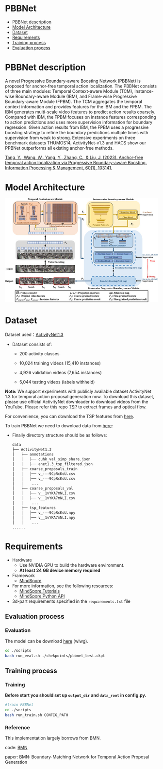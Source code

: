 # PBBNet

<!-- TOC -->

- [PBBNet description](#model-description)
- [Model Architecture](#model-architecture)
- [Dataset](#dataset)
- [Requirements](#requirements)
- [Training process](#training-process)
- [Evaluation process](#evaluation-process)



<!-- /TOC -->

# PBBNet description
A novel Progressive Boundary-aware Boosting Network (PBBNet) is proposed for anchor-free temporal action localization. The PBBNet consists of three main modules: Temporal Context-aware Module (TCM), Instance-wise Boundary-aware Module (IBM), and Frame-wise Progressive Boundary-aware Module (FPBM). The TCM aggregates the temporal context information and provides features for the IBM and the FPBM. The IBM generates multi-scale video features to predict action results coarsely. Compared with IBM, the FPBM focuses on instance features corresponding to action predictions and uses more supervision information for boundary regression. Given action results from IBM, the FPBM uses a progressive boosting strategy to refine the boundary predictions multiple times with supervision from weak to strong. Extensive experiments on three benchmark datasets THUMOS14, ActivityNet-v1.3 and HACS show our PPBNet outperforms all existing anchor-free methods. 

[Tang, Y., Wang, W., Yang, Y., Zhang, C., & Liu, J. (2023). Anchor-free temporal action localization via Progressive Boundary-aware Boosting. Information Processing & Management, 60(1), 103141.](https://www.sciencedirect.com/science/article/pii/S0306457322002424)

# Model Architecture

![PatchCore scheme](figures/models.jpg)

# Dataset

Dataset used：[ActivityNet1.3](http://activity-net.org/download.html)

- Dataset consists of:

    - 200 activity classes

    - 10,024 training videos (15,410 instances)

    - 4,926 validation videos (7,654 instances)

    - 5,044 testing videos (labels withheld)

**Note:** We support experiments with publicly available dataset ActivityNet 1.3 for temporal action proposal generation now. To download this dataset, please use official ActivityNet downloader to download videos from the YouTube. Please refer this repo [TSP](https://github.com/HumamAlwassel/TSP) to extract frames and optical flow.

For convenience, you can download the TSP features from [here](https://pan.baidu.com/s/1tw5W8B5YqDvfl-mrlWQvnQ?pwd=xuit).


To train PBBNet we need to download data from [here](https://pan.baidu.com/s/1vvXdIYSsbXIaolpgxafTxQ?pwd=wlwg):

- Finally directory structure should be as follows:

  ```text
  data
  ├── ActivityNet1.3
  │   ├── annotations
  │   │   ├── cuhk_val_simp_share.json
  │   │   ├── anet1.3_tsp_filtered.json
  │   ├── coarse_proposals_train
  │   │   ├── v_---9CpRcKoU.csv
  │   │   ├── v_---9CpRcKoU.csv
  │   │    ...
  │   ├── coarse_proposals_val
  │   │   ├── v__1vYKA7mNLI.csv
  │   │   ├── v__1vYKA7mNLI.csv
  │   │    ...
  │   ├── tsp_features
  │   │   ├── v_---9CpRcKoU.npy
  │   │   ├── v__1vYKA7mNLI.npy
  │   │    ...
  ......
  ```

# Requirements

- Hardware
    - Use NVIDIA GPU to build the hardware environment.
    - **At least 24 GB device memory required**
- Framework
    - [MindSpore](https://www.mindspore.cn/install/en)
- For more information, see the following resources:
    - [MindSpore Tutorials](https://www.mindspore.cn/tutorials/en/master/index.html)
    - [MindSpore Python API](https://www.mindspore.cn/docs/api/en/master/index.html)
- 3d-part requirements specified in the `requirements.txt` file

## Evaluation process

### Evaluation

The model can be download [here](https://pan.baidu.com/s/1vvXdIYSsbXIaolpgxafTxQ?pwd=wlwg) (wlwg).
```bash
cd ./scripts
bash run_eval.sh ./chekpoints/pbbnet_best.ckpt
```

## Training process

### Training

**Before start you should set up `output_dir` and `data_root` in config.py.**


```bash
#train PBBNet
cd ./scripts
bash run_train.sh CONFIG_PATH
```

### Reference
This implementation largely borrows from BMN.

code: [BMN](https://github.com/mindspore-ai/models/tree/eab643f51336dbf7d711f02d27e6516e5affee59/research/cv/BMN)

paper: BMN: Boundary-Matching Network for Temporal Action Proposal Generation